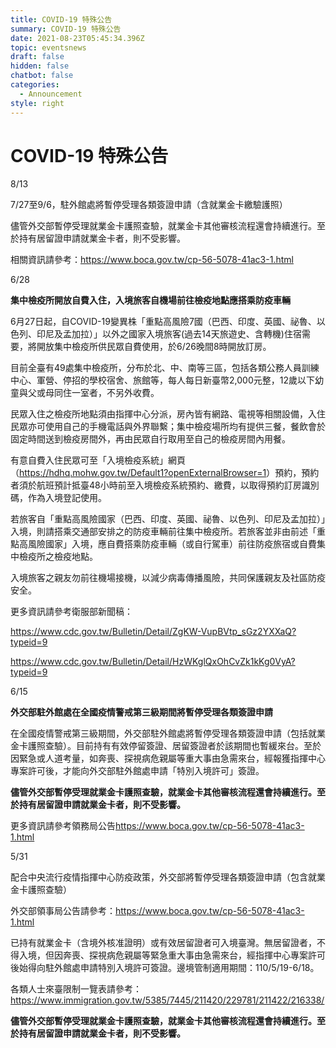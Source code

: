 ```yaml
---
title: COVID-19 特殊公告
summary: COVID-19 特殊公告
date: 2021-08-23T05:45:34.396Z
topic: eventsnews
draft: false
hidden: false
chatbot: false
categories:
  - Announcement
style: right
---
```

# COVID-19 特殊公告

8/13

7/27至9/6，駐外館處將暫停受理各類簽證申請（含就業金卡繳驗護照）

儘管外交部暫停受理就業金卡護照查驗，就業金卡其他審核流程還會持續進行。至於持有居留證申請就業金卡者，則不受影響。

相關資訊請參考：<https://www.boca.gov.tw/cp-56-5078-41ac3-1.html>

6/28

**集中檢疫所開放自費入住，入境旅客自機場前往檢疫地點應搭乘防疫車輛**

6月27日起，自COVID-19變異株「重點高風險7國（巴西、印度、英國、祕魯、以色列、印尼及孟加拉）」以外之國家入境旅客(過去14天旅遊史、含轉機)住宿需要，將開放集中檢疫所供民眾自費使用，於6/26晚間8時開放訂房。

目前全臺有49處集中檢疫所，分布於北、中、南等三區，包括各類公務人員訓練中心、軍營、停招的學校宿舍、旅館等，每人每日新臺幣2,000元整，12歲以下幼童與父或母同住一室者，不另外收費。

民眾入住之檢疫所地點須由指揮中心分派，房內皆有網路、電視等相關設備，入住民眾亦可使用自己的手機電話與外界聯繫；集中檢疫場所均有提供三餐，餐飲會於固定時間送到檢疫房間外，再由民眾自行取用至自己的檢疫房間內用餐。

有意自費入住民眾可至「入境檢疫系統」網頁（<https://hdhq.mohw.gov.tw/Default1?openExternalBrowser=1>）預約，預約者須於航班預計抵臺48小時前至入境檢疫系統預約、繳費，以取得預約訂房識別碼，作為入境登記使用。

若旅客自「重點高風險國家（巴西、印度、英國、祕魯、以色列、印尼及孟加拉）」入境，則請搭乘交通部安排之的防疫車輛前往集中檢疫所。若旅客並非由前述「重點高風險國家」入境，應自費搭乘防疫車輛（或自行駕車）前往防疫旅宿或自費集中檢疫所之檢疫地點。

入境旅客之親友勿前往機場接機，以減少病毒傳播風險，共同保護親友及社區防疫安全。

更多資訊請參考衛服部新聞稿：

<https://www.cdc.gov.tw/Bulletin/Detail/ZgKW-VupBVtp_sGz2YXXaQ?typeid=9>

<https://www.cdc.gov.tw/Bulletin/Detail/HzWKglQxOhCvZk1kKg0VyA?typeid=9>

6/15

**外交部駐外館處在全國疫情警戒第三級期間將暫停受理各類簽證申請**

在全國疫情警戒第三級期間，外交部駐外館處將暫停受理各類簽證申請（包括就業金卡護照查驗）。目前持有有效停留簽證、居留簽證者於該期間也暫緩來台。至於因緊急或人道考量，如奔喪、探視病危親屬等重大事由急需來台，經報獲指揮中心專案許可後，才能向外交部駐外館處申請「特別入境許可」簽證。

**儘管外交部暫停受理就業金卡護照查驗，就業金卡其他審核流程還會持續進行。至於持有居留證申請就業金卡者，則不受影響。**

更多資訊請參考領務局公告<https://www.boca.gov.tw/cp-56-5078-41ac3-1.html>

5/31

配合中央流行疫情指揮中心防疫政策，外交部將暫停受理各類簽證申請（包含就業金卡護照查驗）

外交部領事局公告請參考：<https://www.boca.gov.tw/cp-56-5078-41ac3-1.html>

已持有就業金卡（含境外核准證明）或有效居留證者可入境臺灣。無居留證者，不得入境，但因奔喪、探視病危親屬等緊急重大事由急需來台，經指揮中心專案許可後始得向駐外館處申請特別入境許可簽證。邊境管制適用期間：110/5/19-6/18。

各類人士來臺限制一覽表請參考：<https://www.immigration.gov.tw/5385/7445/211420/229781/211422/216338/>

**儘管外交部暫停受理就業金卡護照查驗，就業金卡其他審核流程還會持續進行。至於持有居留證申請就業金卡者，則不受影響。**